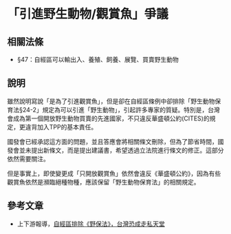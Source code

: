 # 「引進野生動物/觀賞魚」爭議

## 相關法條

* §47：自經區可以輸出入、養殖、飼養、展覽、買賣野生動物

## 說明

雖然說明寫說「是為了引進觀賞魚」，但是卻在自經區條例中卻排除「野生動物保育法§24-2」規定為可以引進「野生動物」，引起許多專家的質疑。特別是，台灣會成為第一個開放野生動物買賣的先進國家，不只違反華盛頓公約(CITES)的規定，更違背加入TPP的基本責任。

國發會已經承認這方面的問題，並且答應會將相關條文刪除，但為了節省時間，國發會並未提出新條文，而是提出建議書，希望透過立法院進行條文的修正。這部分依然需要關注。

但是事實上，即使變更成「只開放觀賞魚」依然會違反《華盛頓公約》，因為有些觀賞魚依然是瀕臨絕種物種，應該保留「野生動物保育法」的相關規定。

## 參考文章

* 上下游報導，[自經區排除《野保法》，台灣恐成走私天堂](https://www.newsmarket.com.tw/blog/47628/)

